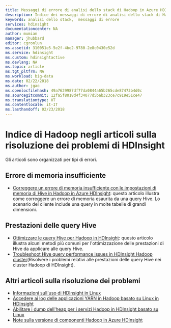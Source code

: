 ```yaml
---
title: Messaggi di errore di analisi dello stack di Hadoop in Azure HDInsight | Documentazione Microsoft
description: Indice dei messaggi di errore di analisi dello stack di Hadoop in Azure HDInsight. Individuare l'errore nell'elenco per visualizzare informazioni sulla risoluzione.
keywords: analisi dello stack,  messaggi di errore
services: hdinsight
documentationcenter: NA
author: mumian
manager: jhubbard
editor: cgronlun
ms.assetid: 310051e5-5e2f-4be2-9780-2e8c0430e52d
ms.service: hdinsight
ms.custom: hdinsightactive
ms.devlang: NA
ms.topic: article
ms.tgt_pltfrm: NA
ms.workload: big-data
ms.date: 02/22/2018
ms.author: jgao
ms.openlocfilehash: 49a7629987df77da0844a65b265cde87473b4d0c
ms.sourcegitcommit: 12fa5f8018d4f34077d5bab323ce7c919e51ce47
ms.translationtype: HT
ms.contentlocale: it-IT
ms.lasthandoff: 02/23/2018
---
```

# <a name="index-of-hadoop-in-hdinsight-troubleshooting-articles"></a>Indice di Hadoop negli articoli sulla risoluzione dei problemi di HDInsight
Gli articoli sono organizzati per tipi di errori.

## <a name="out-of-memory-error"></a>Errore di memoria insufficiente
* [Correggere un errore di memoria insufficiente con le impostazioni di memoria di Hive in Hadoop in Azure HDInsight](hdinsight-hadoop-hive-out-of-memory-error-oom.md): questo articolo illustra come correggere un errore di memoria esaurita da una query Hive. Lo scenario del cliente include una query in molte tabelle di grandi dimensioni.

## <a name="hive-query-performance"></a>Prestazioni delle query Hive
* [Ottimizzare le query Hive per Hadoop in HDInsight](hdinsight-hadoop-optimize-hive-query.md): questo articolo illustra alcuni metodi più comuni per l'ottimizzazione delle prestazioni di Hive da applicare alle query Hive.
* [Troubleshoot Hive query performance issues in HDInsight Hadoop cluster](https://blogs.msdn.microsoft.com/bigdatasupport/2015/08/13/troubleshooting-hive-query-performance-in-hdinsight-hadoop-cluster/)(Risolvere i problemi relativi alle prestazioni delle query Hive nei cluster Hadoop di HDInsight).

## <a name="more-troubleshooting-articles"></a>Altri articoli sulla risoluzione dei problemi
* [Informazioni sull'uso di HDInsight in Linux](hdinsight-hadoop-linux-information.md)
* [Accedere ai log delle applicazioni YARN in Hadoop basato su Linux in HDInsight](hdinsight-hadoop-access-yarn-app-logs-linux.md)
* [Abilitare i dump dell'heap per i servizi Hadoop in HDInsight basato su Linux](hdinsight-hadoop-collect-debug-heap-dump-linux.md)
* [Note sulla versione di componenti Hadoop in Azure HDInsight](hdinsight-release-notes.md)

